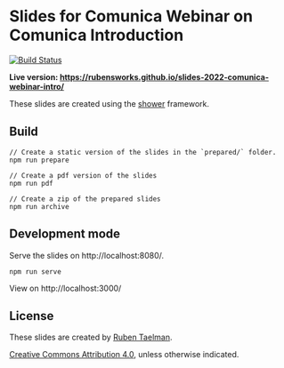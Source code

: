 # Slides for Comunica Webinar on Comunica Introduction
[![Build Status](https://github.com/rubensworks/slides-2022-comunica-webinar-intro/workflows/Build%20and%20Deploy/badge.svg)](https://rubensworks.github.io/slides-2022-comunica-webinar-intro/)

**Live version: https://rubensworks.github.io/slides-2022-comunica-webinar-intro/**

These slides are created using the [shower](https://github.com/shower/shower) framework.

## Build

```
// Create a static version of the slides in the `prepared/` folder.
npm run prepare

// Create a pdf version of the slides
npm run pdf

// Create a zip of the prepared slides
npm run archive
```

## Development mode

Serve the slides on http://localhost:8080/.

```
npm run serve
```

View on http://localhost:3000/

## License

These slides are created by [Ruben Taelman](https://rubensworks.net/).

[Creative Commons Attribution 4.0](https://creativecommons.org/licenses/by/4.0/), unless otherwise indicated.
